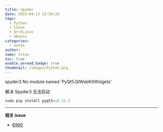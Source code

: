 ```yaml
---
title: spyder
date: 2019-04-13 12:54:24
tags:
  - Python
  - Linux
  - ArchLinux
  - Ubuntu
categories:
  - notes
author:
name: Vitan
toc: true
enable_unread_badge: true
thumbnail: /images/Python.png
---
```

spyder3 No module named 'PyQt5.QtWebKitWidgets'
<!--more-->
解决 Spyder3 无法启动
```python
sudo pip install pyqt5==5.11.2
```

---
**相关 issue**
- [6990](https://github.com/spyder-ide/spyder/issues/6990)
